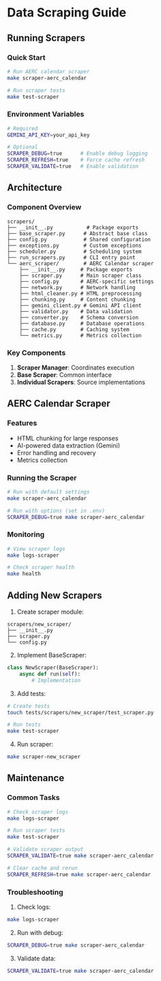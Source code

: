 # Data Scraping Guide

## Running Scrapers

### Quick Start

```bash
# Run AERC calendar scraper
make scraper-aerc_calendar

# Run scraper tests
make test-scraper
```

### Environment Variables

```bash
# Required
GEMINI_API_KEY=your_api_key

# Optional
SCRAPER_DEBUG=true      # Enable debug logging
SCRAPER_REFRESH=true    # Force cache refresh
SCRAPER_VALIDATE=true   # Enable validation
```

## Architecture

### Component Overview

```
scrapers/
├── __init__.py           # Package exports
├── base_scraper.py      # Abstract base class
├── config.py            # Shared configuration
├── exceptions.py        # Custom exceptions
├── scheduler.py         # Scheduling system
├── run_scrapers.py      # CLI entry point
└── aerc_scraper/        # AERC Calendar scraper
    ├── __init__.py     # Package exports
    ├── scraper.py      # Main scraper class
    ├── config.py       # AERC-specific settings
    ├── network.py      # Network handling
    ├── html_cleaner.py # HTML preprocessing
    ├── chunking.py     # Content chunking
    ├── gemini_client.py # Gemini API client
    ├── validator.py    # Data validation
    ├── converter.py    # Schema conversion
    ├── database.py     # Database operations
    ├── cache.py        # Caching system
    └── metrics.py      # Metrics collection
```

### Key Components

1. **Scraper Manager**: Coordinates execution
2. **Base Scraper**: Common interface
3. **Individual Scrapers**: Source implementations

## AERC Calendar Scraper

### Features

- HTML chunking for large responses
- AI-powered data extraction (Gemini)
- Error handling and recovery
- Metrics collection

### Running the Scraper

```bash
# Run with default settings
make scraper-aerc_calendar

# Run with options (set in .env)
SCRAPER_DEBUG=true make scraper-aerc_calendar
```

### Monitoring

```bash
# View scraper logs
make logs-scraper

# Check scraper health
make health
```

## Adding New Scrapers

1. Create scraper module:
```
scrapers/new_scraper/
├── __init__.py
├── scraper.py
└── config.py
```

2. Implement BaseScraper:
```python
class NewScraper(BaseScraper):
    async def run(self):
        # Implementation
```

3. Add tests:
```bash
# Create tests
touch tests/scrapers/new_scraper/test_scraper.py

# Run tests
make test-scraper
```

4. Run scraper:
```bash
make scraper-new_scraper
```

## Maintenance

### Common Tasks

```bash
# Check scraper logs
make logs-scraper

# Run scraper tests
make test-scraper

# Validate scraper output
SCRAPER_VALIDATE=true make scraper-aerc_calendar

# Clear cache and rerun
SCRAPER_REFRESH=true make scraper-aerc_calendar
```

### Troubleshooting

1. Check logs:
```bash
make logs-scraper
```

2. Run with debug:
```bash
SCRAPER_DEBUG=true make scraper-aerc_calendar
```

3. Validate data:
```bash
SCRAPER_VALIDATE=true make scraper-aerc_calendar
```
